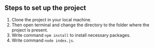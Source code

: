 ## Steps to set up the project
1. Clone the project in your local machine.
2. Then open terminal and change the directory to the folder where the project is present.
3. Write command `npm install` to install necessary packages.
5. Write command `node index.js`. 
